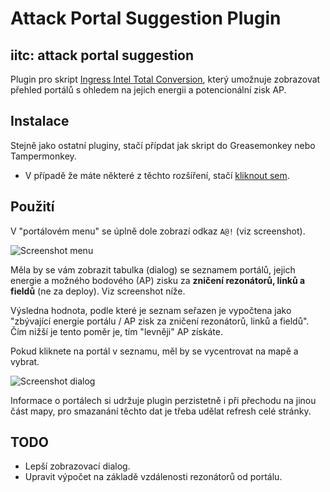 Attack Portal Suggestion Plugin
===============================

iitc: attack portal suggestion
------------------------------
Plugin pro skript [Ingress Intel Total Conversion](https://github.com/breunigs/ingress-intel-total-conversion), který umožnuje zobrazovat přehled portálů s ohledem na jejich energii a potencionální zisk AP.

Instalace
---------
Stejně jako ostatní pluginy, stačí přípdat jak skript do Greasemonkey nebo Tampermonkey.
* V případě že máte některé z těchto rozšíření, stačí [kliknout sem](https://raw.github.com/jenscz/attack-portal-suggestion/master/attack-portal-suggestion.user.js).

Použití
-------
V "portálovém menu" se úplně dole zobrazí odkaz `A@!` (viz screenshot).

![Screenshot menu](https://raw.github.com/jenscz/attack-portal-suggestion/master/screenshot_menu.png)

Měla by se vám zobrazit tabulka (dialog) se seznamem portálů, jejich energie a možného bodového (AP) zisku za **zničení rezonátorů, linků a fieldů** (ne za deploy). Viz screenshot níže.

Výsledna hodnota, podle které je seznam seřazen je vypočtena jako "zbývající energie portálu / AP zisk za zničení rezonátorů, linků a fieldů". Čím nižší je tento poměr je, tím "levněji" AP získáte.

Pokud kliknete na portál v seznamu, měl by se vycentrovat na mapě a vybrat.

![Screenshot dialog](https://raw.github.com/jenscz/attack-portal-suggestion/master/screenshot_dialog.png)

Informace o portálech si udržuje plugin perzistetně i při přechodu na jinou část mapy, pro smazanání těchto dat je třeba udělat refresh celé stránky.

TODO
----
* Lepší zobrazovací dialog.
* Upravit výpočet na základě vzdálenosti rezonátorů od portálu.
